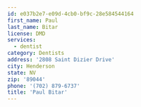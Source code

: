 ```yaml
---
id: e037b2e7-e09d-4cb0-bf9c-28e584544164
first_name: Paul
last_name: Bitar
license: DMD
services:
  - dentist
category: Dentists
address: '2808 Saint Dizier Drive'
city: Henderson
state: NV
zip: '89044'
phone: '(702) 879-6737'
title: 'Paul Bitar'
---
```

